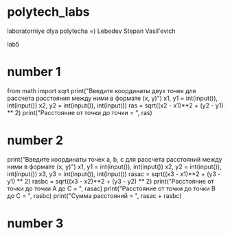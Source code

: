 # polytech_labs
laboratorniye dlya polytecha =)
Lebedev Stepan Vasil'evich


lab5
# number 1
from math import sqrt
print("Введите координаты двух точек для рассчета расстояния между ними в формате (x, y)")
x1, y1 = int(input()), int(input())
x2, y2 = int(input()), int(input())
ras = sqrt((x2 - x1)**2 + (y2 - y1) ** 2)
print("Расстояние от точки до точки = ", ras)

# number 2
print("Введите координаты точек a, b, c для рассчета расстояний между ними в формате (x, y)")
x1, y1 = int(input()), int(input())
x2, y2 = int(input()), int(input())
x3, y3 = int(input()), int(input())
rasac = sqrt((x3 - x1)**2 + (y3 - y1) ** 2)
rasbc = sqrt((x3 - x2)**2 + (y3 - y2) ** 2)
print("Расстояние от точки до точки A до C = ", rasac)
print("Расстояние от точки до точки B до C = ", rasbc)
print("Сумма расстояний = ", rasac + rasbc)

# number 3 
